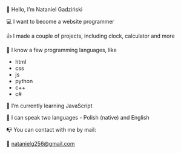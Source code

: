 🤗 Hello, I’m Nataniel Gadziński

💻 I want to become a website programmer

👍 I made a couple of projects, including clock, calculator and more


🤖 I know a few programming languages, like
 - html
 - css
 - js
 - python
 - c++
 - c#
 

💾 I’m currently learning JavaScript

💬 I can speak two languages - Polish (native) and English


📭 You can contact with me by mail:

📧 natanielg256@gmail.com
